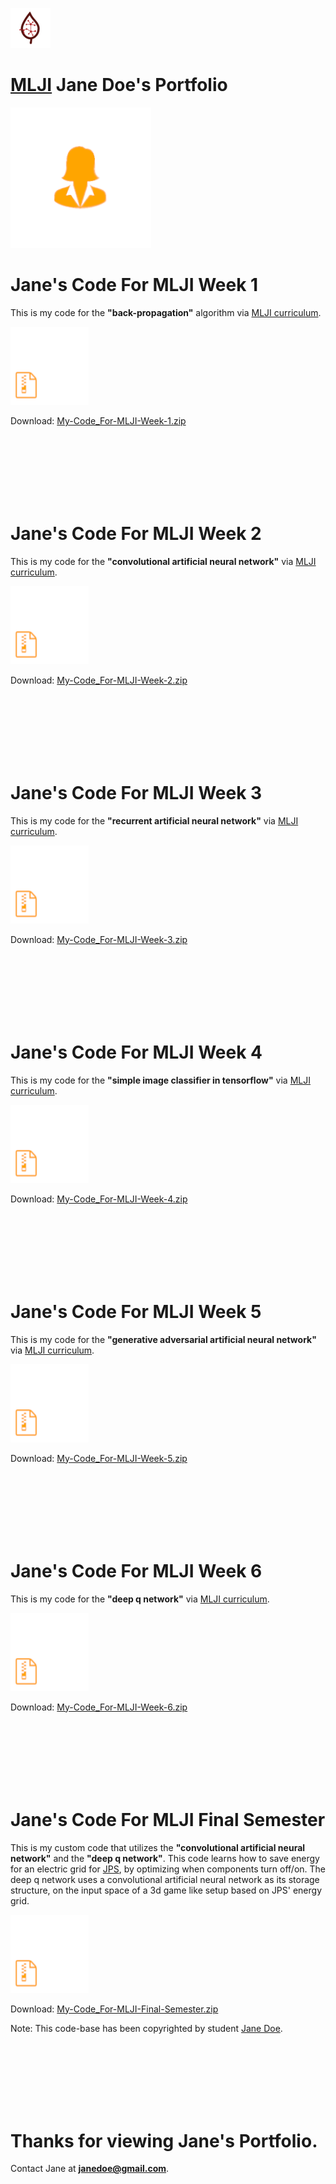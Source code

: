 ![Alt Text](data/logo.png)

# [MLJI](http://mlj-institute.appspot.com/) Jane Doe's Portfolio

![Alt Text](students/Jane-Doe/MLJI-JANE-GMAIL.COM/person-.png)

# Jane's Code For MLJI Week 1

This is my code for the **"back-propagation"** algorithm via [MLJI curriculum](https://github.com/JordanMicahBennett/Machine-Learning-Jamaica-Institute_Curriculum_MainPage/blob/master/README.md).

![Alt Text](data/zip-.png)

Download: [My-Code_For-MLJI-Week-1.zip](students/Jane-Doe/MLJI-JANE-GMAIL.COM/My-Code_For-MLJI-Week-1.zip)

<br/><br/><br/><br/><br/><br/>

# Jane's Code For MLJI Week 2

This is my code for the **"convolutional artificial neural network"** via [MLJI curriculum](https://github.com/JordanMicahBennett/Machine-Learning-Jamaica-Institute_Curriculum_MainPage/blob/master/README.md).

![Alt Text](data/zip-.png)

Download: [My-Code_For-MLJI-Week-2.zip](students/Jane-Doe/MLJI-JANE-GMAIL.COM/My-Code_For-MLJI-Week-2.zip)

<br/><br/><br/><br/><br/><br/>


# Jane's Code For MLJI Week 3

This is my code for the **"recurrent artificial neural network"** via [MLJI curriculum](https://github.com/JordanMicahBennett/Machine-Learning-Jamaica-Institute_Curriculum_MainPage/blob/master/README.md).

![Alt Text](data/zip-.png)

Download: [My-Code_For-MLJI-Week-3.zip](students/Jane-Doe/MLJI-JANE-GMAIL.COM/My-Code_For-MLJI-Week-3.zip)

<br/><br/><br/><br/><br/><br/>



# Jane's Code For MLJI Week 4

This is my code for the **"simple image classifier in tensorflow"** via [MLJI curriculum](https://github.com/JordanMicahBennett/Machine-Learning-Jamaica-Institute_Curriculum_MainPage/blob/master/README.md).

![Alt Text](data/zip-.png)

Download: [My-Code_For-MLJI-Week-4.zip](students/Jane-Doe/MLJI-JANE-GMAIL.COM/My-Code_For-MLJI-Week-4.zip)

<br/><br/><br/><br/><br/><br/>




# Jane's Code For MLJI Week 5

This is my code for the **"generative adversarial artificial neural network"** via [MLJI curriculum](https://github.com/JordanMicahBennett/Machine-Learning-Jamaica-Institute_Curriculum_MainPage/blob/master/README.md).

![Alt Text](data/zip-.png)

Download: [My-Code_For-MLJI-Week-5.zip](students/Jane-Doe/MLJI-JANE-GMAIL.COM/My-Code_For-MLJI-Week-5.zip)

<br/><br/><br/><br/><br/><br/>



# Jane's Code For MLJI Week 6

This is my code for the **"deep q network"** via [MLJI curriculum](https://github.com/JordanMicahBennett/Machine-Learning-Jamaica-Institute_Curriculum_MainPage/blob/master/README.md).

![Alt Text](data/zip-.png)

Download: [My-Code_For-MLJI-Week-6.zip](students/Jane-Doe/MLJI-JANE-GMAIL.COM/My-Code_For-MLJI-Week-6.zip)

<br/><br/><br/><br/><br/><br/>


# Jane's Code For MLJI Final Semester

This is my custom code that utilizes the **"convolutional artificial neural network"** and the **"deep q network"**. This code learns how to save energy for an electric grid for [JPS](https://www.jpsco.com), by optimizing when components turn off/on. The deep q network uses a convolutional artificial neural network as its storage structure, on the input space of a 3d game like setup based on JPS' energy grid.

![Alt Text](data/zip-.png)

Download: [My-Code_For-MLJI-Final-Semester.zip](students/Jane-Doe/MLJI-JANE-GMAIL.COM/My-Code_For-MLJI-Final-Semester.zip)

Note: This code-base has been copyrighted by student [Jane Doe](https://github.com/JordanMicahBennett/https-github.com-JordanMicahBennett-Machine-Learning-Jamaica-Institute_SampleCandidatePortfolio/students/Jane-Doe/MLJI-JANE-GMAIL.COM/PORTFOLIO.MD).

<br/><br/><br/><br/><br/><br/>

# Thanks for viewing Jane's Portfolio.

Contact Jane at **janedoe@gmail.com**.
